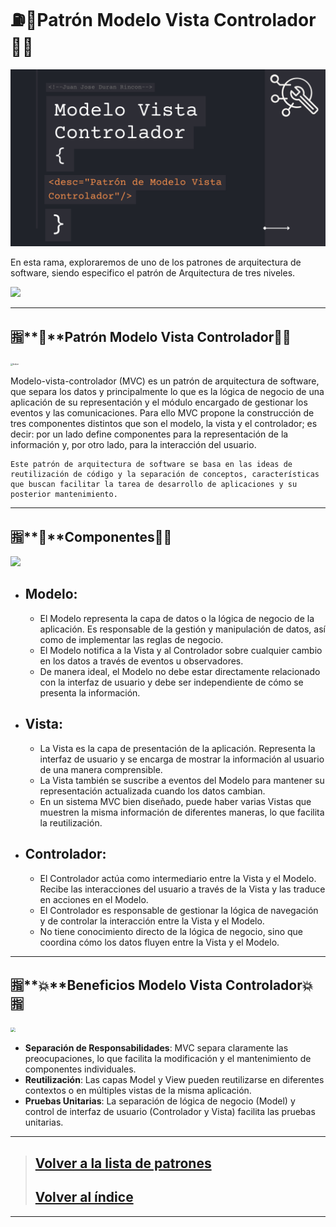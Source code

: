 # **⛽📃Patrón Modelo Vista Controlador📃⛽**

![Portada](https://github.com/JuanJoseDuranRinconCAMPUS2/Investigacion-Arquitectura-Software/blob/Patron-Modelo-Vista-Controlador/imgs/investigacionModeloVistaC.png?raw=true)

En esta rama, exploraremos de uno de los patrones de arquitectura de software, siendo especifico el patrón de Arquitectura de tres niveles.

![](https://i.imgur.com/bV7Z20x.gif)

------

## 🈯**🔑**Patrón Modelo Vista Controlador🔑🈯

<img src="https://www.freecodecamp.org/espanol/news/content/images/2021/06/MVC3.png" alt="Indice" style="zoom:23%;" />

Modelo-vista-controlador (MVC) es un patrón de arquitectura de software, que separa los datos y principalmente lo que es la lógica de negocio de una aplicación de su representación y el módulo encargado de gestionar los eventos y las comunicaciones. Para ello MVC propone la construcción de tres componentes distintos que son el modelo, la vista y el controlador; es decir: por un lado define componentes para la representación de la información y, por otro lado, para la interacción del usuario.

```
Este patrón de arquitectura de software se basa en las ideas de reutilización de código y la separación de conceptos, características que buscan facilitar la tarea de desarrollo de aplicaciones y su posterior mantenimiento.
```

------

## 🈯**🔀**Componentes🔀🈯

![](https://i.imgur.com/t1VeLnK.gif)

- ## **Modelo**:

  - El Modelo representa la capa de datos o la lógica de negocio de la aplicación. Es responsable de la gestión y manipulación de datos, así como de implementar las reglas de negocio.
  - El Modelo notifica a la Vista y al Controlador sobre cualquier cambio en los datos a través de eventos u observadores.
  - De manera ideal, el Modelo no debe estar directamente relacionado con la interfaz de usuario y debe ser independiente de cómo se presenta la información.

- ## **Vista**:

  - La Vista es la capa de presentación de la aplicación. Representa la interfaz de usuario y se encarga de mostrar la información al usuario de una manera comprensible.
  - La Vista también se suscribe a eventos del Modelo para mantener su representación actualizada cuando los datos cambian.
  - En un sistema MVC bien diseñado, puede haber varias Vistas que muestren la misma información de diferentes maneras, lo que facilita la reutilización.

- ## **Controlador**:

  - El Controlador actúa como intermediario entre la Vista y el Modelo. Recibe las interacciones del usuario a través de la Vista y las traduce en acciones en el Modelo.
  - El Controlador es responsable de gestionar la lógica de navegación y de controlar la interacción entre la Vista y el Modelo.
  - No tiene conocimiento directo de la lógica de negocio, sino que coordina cómo los datos fluyen entre la Vista y el Modelo.

------
## 🈯**💥**Beneficios Modelo Vista Controlador💥🈯

<img src="https://codigofacilito.com/photo_generales_store/29.jpg" style="zoom:47%;" />

- **Separación de Responsabilidades**: MVC separa claramente las preocupaciones, lo que facilita la modificación y el mantenimiento de componentes individuales.
- **Reutilización**: Las capas Model y View pueden reutilizarse en diferentes contextos o en múltiples vistas de la misma aplicación.
- **Pruebas Unitarias**: La separación de lógica de negocio (Model) y control de interfaz de usuario (Controlador y Vista) facilita las pruebas unitarias.

------

> ## [Volver a la lista de patrones](https://github.com/JuanJoseDuranRinconCAMPUS2/Investigacion-Arquitectura-Software/tree/Patrones-Arquitectura-Software)
>
> ## [Volver al índice](https://github.com/JuanJoseDuranRinconCAMPUS2/Investigacion-Arquitectura-Software/tree/main)

------